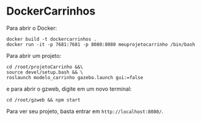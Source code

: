 # DockerCarrinhos
Para abrir o Docker:
```
docker build -t dockercarrinhos .
docker run -it -p 7681:7681 -p 8080:8080 meuprojetocarrinho /bin/bash
```
Para abrir um projeto:
```
cd /root/projetoCarrinho &&\
source devel/setup.bash && \    
roslaunch modelo_carrinho gazebo.launch gui:=false
```
e para abrir o gzweb, digite em um novo terminal:
```
cd /root/gzweb && npm start
```

Para ver seu projeto, basta entrar em ```http://localhost:8080/```.